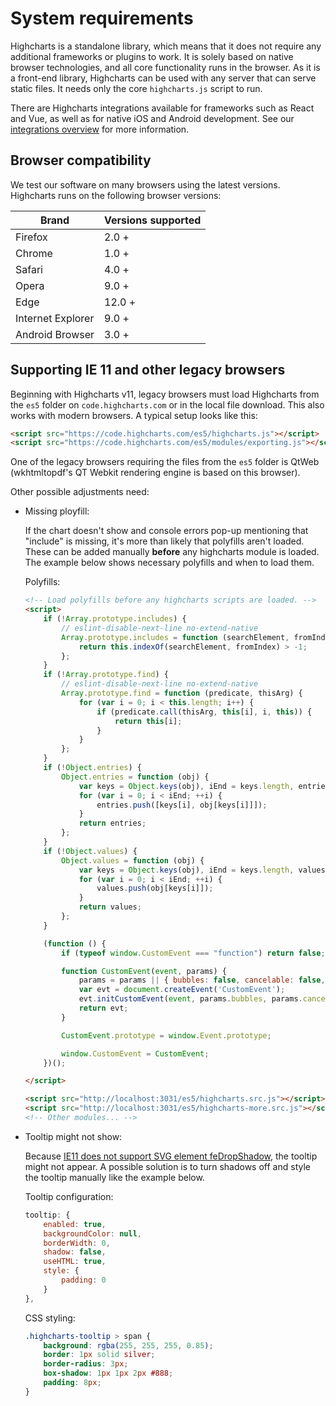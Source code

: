 System requirements
===

Highcharts is a standalone library, which means that it does not require any additional frameworks or plugins to work. It is solely based on native browser technologies, and all core functionality runs in the browser. As it is a front-end library, Highcharts can be used with any server that can serve static files. It needs only the core `highcharts.js` script to run.

There are Highcharts integrations available for frameworks such as React and Vue, as well as for native iOS and Android development. See our [integrations overview](https://www.highcharts.com/integrations/) for more information.

Browser compatibility
---------------------

We test our software on many browsers using the latest versions. Highcharts runs on the following browser versions:

|Brand|Versions supported|
|--- |--- |
|Firefox|2.0 +|
|Chrome|1.0 +|
|Safari|4.0 +|
|Opera|9.0 +|
|Edge|12.0 +|
|Internet Explorer|9.0 +|
|Android Browser|3.0 +|

Supporting IE 11 and other legacy browsers
-----------------

Beginning with Highcharts v11, legacy browsers must load Highcharts from the `es5` folder on `code.highcharts.com` or in the local file download. This also works with modern browsers. A typical setup looks like this:

```html
<script src="https://code.highcharts.com/es5/highcharts.js"></script>
<script src="https://code.highcharts.com/es5/modules/exporting.js"></script>
```

One of the legacy browsers requiring the files from the `es5` folder is QtWeb (wkhtmltopdf's QT Webkit rendering engine is based on this browser).

Other possible adjustments need:

- Missing ployfill:

    If the chart doesn't show and console errors pop-up mentioning that "include" is missing, it's more than likely that polyfills aren't loaded. These can be added manually **before** any highcharts module is loaded. The example below shows necessary polyfills and when to load them.

    Polyfills:

    ```html
    <!-- Load polyfills before any highcharts scripts are loaded. -->
    <script>
        if (!Array.prototype.includes) {
            // eslint-disable-next-line no-extend-native
            Array.prototype.includes = function (searchElement, fromIndex) {
                return this.indexOf(searchElement, fromIndex) > -1;
            };
        }
        if (!Array.prototype.find) {
            // eslint-disable-next-line no-extend-native
            Array.prototype.find = function (predicate, thisArg) {
                for (var i = 0; i < this.length; i++) {
                    if (predicate.call(thisArg, this[i], i, this)) {
                        return this[i];
                    }
                }
            };
        }
        if (!Object.entries) {
            Object.entries = function (obj) {
                var keys = Object.keys(obj), iEnd = keys.length, entries = [];
                for (var i = 0; i < iEnd; ++i) {
                    entries.push([keys[i], obj[keys[i]]]);
                }
                return entries;
            };
        }
        if (!Object.values) {
            Object.values = function (obj) {
                var keys = Object.keys(obj), iEnd = keys.length, values = [];
                for (var i = 0; i < iEnd; ++i) {
                    values.push(obj[keys[i]]);
                }
                return values;
            };
        }

        (function () {
            if (typeof window.CustomEvent === "function") return false;

            function CustomEvent(event, params) {
                params = params || { bubbles: false, cancelable: false, detail: undefined };
                var evt = document.createEvent('CustomEvent');
                evt.initCustomEvent(event, params.bubbles, params.cancelable, params.detail);
                return evt;
            }

            CustomEvent.prototype = window.Event.prototype;

            window.CustomEvent = CustomEvent;
        })();

    </script>

    <script src="http://localhost:3031/es5/highcharts.src.js"></script>
    <script src="http://localhost:3031/es5/highcharts-more.src.js"></script>
    <!-- Other modules... -->
    ```


- Tooltip might not show:

    Because [IE11 does not support SVG element feDropShadow](https://caniuse.com/mdn-svg_elements_fedropshadow), the tooltip might not appear. A possible solution is to turn shadows off and style the tooltip manually like the example below.

    Tooltip configuration:

    ```javascript
    tooltip: {
        enabled: true,
        backgroundColor: null,
        borderWidth: 0,
        shadow: false,
        useHTML: true,
        style: {
            padding: 0
        }
    },
    ```

    CSS styling:

    ```css
    .highcharts-tooltip > span {
        background: rgba(255, 255, 255, 0.85);
        border: 1px solid silver;
        border-radius: 3px;
        box-shadow: 1px 1px 2px #888;
        padding: 8px;
    }
    ```

